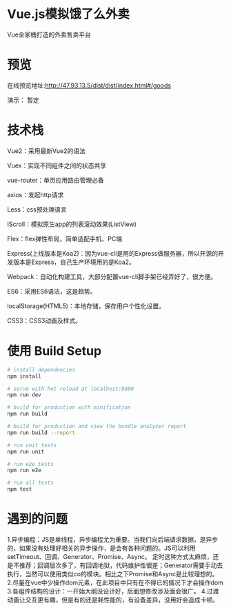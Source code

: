 # Vue.js模拟饿了么外卖

Vue全家桶打造的外卖售卖平台

# 预览

在线预览地址:http://47.93.13.5/dist/dist/index.html#/goods

演示： 暂定

# 技术栈

Vue2：采用最新Vue2的语法

Vuex：实现不同组件之间的状态共享

vue-router：单页应用路由管理必备

axios：发起http请求

Less：css预处理语言

IScroll：模拟原生app的列表滚动效果(ListView)

Flex：flex弹性布局，简单适配手机、PC端

Express(上线版本是Koa2)：因为vue-cli是用的Express做服务器，所以开源的开发版本是Express，自己生产环境用的是Koa2。

Webpack：自动化构建工具，大部分配置vue-cli脚手架已经弄好了，很方便。

ES6：采用ES6语法，这是趋势。

localStorage(HTML5)：本地存储，保存用户个性化设置。

CSS3：CSS3动画及样式。

# 使用 Build Setup
``` bash
# install dependencies
npm install

# serve with hot reload at localhost:8080
npm run dev

# build for production with minification
npm run build

# build for production and view the bundle analyzer report
npm run build --report

# run unit tests
npm run unit

# run e2e tests
npm run e2e

# run all tests
npm test
```
# 遇到的问题

1.异步编程：JS是单线程，异步编程尤为重要。当我们向后端请求数据，是异步的，如果没有处理好相关的异步操作，是会有各种问题的。JS可以利用setTimeout、回调、Generator、Promise、Async。 定时这种方式太麻烦，还是不推荐；回调层次多了，有回调地狱，代码维护性很差；Generator需要手动去执行，当然可以使用类似co的模块。相比之下Promise和Async是比较理想的。
2.尽量在vue中少操作dom元素，在此项目中只有在不得已的情况下才会操作dom
3.各组件结构的设计：一开始大纲没设计好，后面想修改涉及面会很广。
4.过渡动画让交互更有趣，但是有的还是耗性能的，有设备差异，没用好会造成卡顿。

